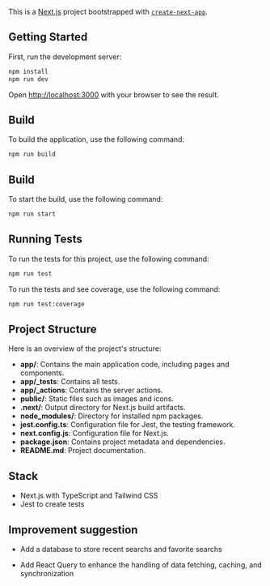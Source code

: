 This is a [Next.js](https://nextjs.org) project bootstrapped with [`create-next-app`](https://nextjs.org/docs/app/api-reference/cli/create-next-app).

## Getting Started

First, run the development server:

```bash
npm install
npm run dev
```

Open [http://localhost:3000](http://localhost:3000) with your browser to see the result.

## Build

To build the application, use the following command:

```bash
npm run build
```

## Build

To start the build, use the following command:

```bash
npm run start
```

## Running Tests

To run the tests for this project, use the following command:

```bash
npm run test
```

To run the tests and see coverage, use the following command:

```bash
npm run test:coverage
```

## Project Structure

Here is an overview of the project's structure:

- **app/**: Contains the main application code, including pages and components.
- **app/\_tests**: Contains all tests.
- **app/\_actions**: Contains the server actions.
- **public/**: Static files such as images and icons.
- **.next/**: Output directory for Next.js build artifacts.
- **node_modules/**: Directory for installed npm packages.
- **jest.config.ts**: Configuration file for Jest, the testing framework.
- **next.config.js**: Configuration file for Next.js.
- **package.json**: Contains project metadata and dependencies.
- **README.md**: Project documentation.

## Stack

- Next.js with TypeScript and Tailwind CSS
- Jest to create tests

## Improvement suggestion

- Add a database to store recent searchs and favorite searchs

- Add React Query to enhance the handling of data fetching, caching, and synchronization
